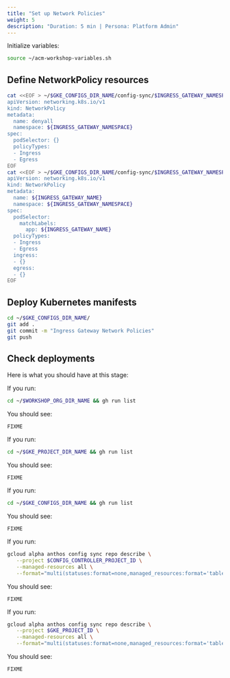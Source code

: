 ```yaml
---
title: "Set up Network Policies"
weight: 5
description: "Duration: 5 min | Persona: Platform Admin"
---
```

Initialize variables:
```Bash
source ~/acm-workshop-variables.sh
```

## Define NetworkPolicy resources

```Bash
cat <<EOF > ~/$GKE_CONFIGS_DIR_NAME/config-sync/$INGRESS_GATEWAY_NAMESPACE/networkpolicy_denyall.yaml
apiVersion: networking.k8s.io/v1
kind: NetworkPolicy
metadata:
  name: denyall
  namespace: ${INGRESS_GATEWAY_NAMESPACE}
spec:
  podSelector: {}
  policyTypes:
  - Ingress
  - Egress
EOF
cat <<EOF > ~/$GKE_CONFIGS_DIR_NAME/config-sync/$INGRESS_GATEWAY_NAMESPACE/networkpolicy_ingress-gateway.yaml
apiVersion: networking.k8s.io/v1
kind: NetworkPolicy
metadata:
  name: ${INGRESS_GATEWAY_NAME}
  namespace: ${INGRESS_GATEWAY_NAMESPACE}
spec:
  podSelector:
    matchLabels:
      app: ${INGRESS_GATEWAY_NAME}
  policyTypes:
  - Ingress
  - Egress
  ingress:
  - {}
  egress:
  - {}
EOF
```

## Deploy Kubernetes manifests

```Bash
cd ~/$GKE_CONFIGS_DIR_NAME/
git add .
git commit -m "Ingress Gateway Network Policies"
git push
```

## Check deployments

Here is what you should have at this stage:

If you run:
```Bash
cd ~/$WORKSHOP_ORG_DIR_NAME && gh run list
```
You should see:
```Plaintext
FIXME
```

If you run:
```Bash
cd ~/$GKE_PROJECT_DIR_NAME && gh run list
```
You should see:
```Plaintext
FIXME
```

If you run:
```Bash
cd ~/$GKE_CONFIGS_DIR_NAME && gh run list
```
You should see:
```Plaintext
FIXME
```

If you run:
```Bash
gcloud alpha anthos config sync repo describe \
   --project $CONFIG_CONTROLLER_PROJECT_ID \
   --managed-resources all \
   --format="multi(statuses:format=none,managed_resources:format='table[box](group:sort=2,kind,name,namespace:sort=1)')"
```
You should see:
```Plaintext
FIXME
```

If you run:
```Bash
gcloud alpha anthos config sync repo describe \
   --project $GKE_PROJECT_ID \
   --managed-resources all \
   --format="multi(statuses:format=none,managed_resources:format='table[box](group:sort=2,kind,name,namespace:sort=1)')"
```
You should see:
```Plaintext
FIXME
```